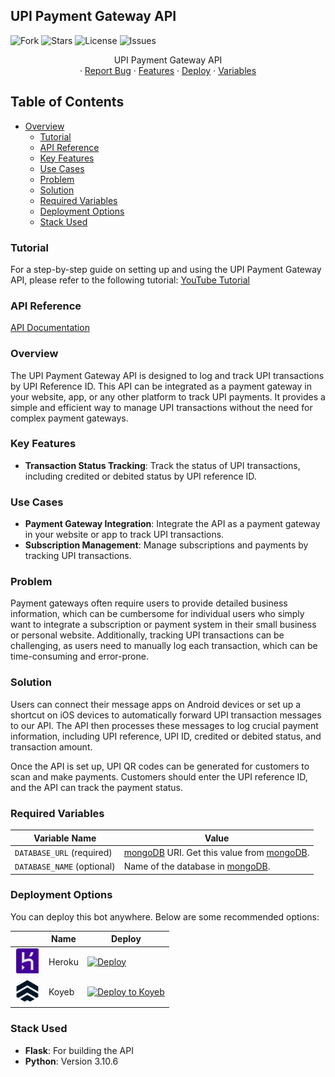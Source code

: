 
## UPI Payment Gateway API

<p align="center">

![Fork](https://img.shields.io/github/forks/kevinnadar22/UPI.Payment.Gateway?style=for-the-badge)
![Stars](https://img.shields.io/github/stars/kevinnadar22/UPI.Payment.Gateway?color=%23&style=for-the-badge)
![License](https://img.shields.io/github/license/kevinnadar22/UPI.Payment.Gateway?style=for-the-badge)
![Issues](https://img.shields.io/github/issues/kevinnadar22/UPI.Payment.Gateway?style=for-the-badge)

</p>
  <p align="center">
    UPI Payment Gateway API
    <br />
    ·
    <a href="https://www.telegram.dog/ask_admin001">Report Bug</a>
    ·
    <a href="#key-features">Features</a>
    ·
    <a href="#deploy">Deploy</a>
    ·
    <a href="#required-variables">Variables</a>
  </p>
</div>

## Table of Contents

- [Overview](#overview)
  - [Tutorial](#tutorial)
  - [API Reference](#api-reference)
  - [Key Features](#key-features)
  - [Use Cases](#use-cases)
  - [Problem](#problem)
  - [Solution](#solution)
  - [Required Variables](#required-variables)
  - [Deployment Options](#deployment-options)
  - [Stack Used](#stack-used)

### Tutorial

For a step-by-step guide on setting up and using the UPI Payment Gateway API, please refer to the following tutorial: [YouTube Tutorial](https://www.youtube.com/watch?v=dummy_link)

### API Reference

[API Documentation](API_README.md)

### Overview

The UPI Payment Gateway API is designed to log and track UPI transactions by UPI Reference ID. This API can be integrated as a payment gateway in your website, app, or any other platform to track UPI payments. It provides a simple and efficient way to manage UPI transactions without the need for complex payment gateways.

### Key Features

- **Transaction Status Tracking**: Track the status of UPI transactions, including credited or debited status by UPI reference ID.

### Use Cases

- **Payment Gateway Integration**: Integrate the API as a payment gateway in your website or app to track UPI transactions.
- **Subscription Management**: Manage subscriptions and payments by tracking UPI transactions.

### Problem

Payment gateways often require users to provide detailed business information, which can be cumbersome for individual users who simply want to integrate a subscription or payment system in their small business or personal website. Additionally, tracking UPI transactions can be challenging, as users need to manually log each transaction, which can be time-consuming and error-prone.

### Solution

Users can connect their message apps on Android devices or set up a shortcut on iOS devices to automatically forward UPI transaction messages to our API. The API then processes these messages to log crucial payment information, including UPI reference, UPI ID, credited or debited status, and transaction amount.

Once the API is set up, UPI QR codes can be generated for customers to scan and make payments. Customers should enter the UPI reference ID, and the API can track the payment status.


### Required Variables

| Variable Name              | Value                                                                                                                                                          |
| -------------------------- | -------------------------------------------------------------------------------------------------------------------------------------------------------------- |
| `DATABASE_URL` (required)  | [mongoDB](https://www.mongodb.com) URI. Get this value from [mongoDB](https://www.mongodb.com). |
| `DATABASE_NAME` (optional) | Name of the database in [mongoDB](https://www.mongodb.com).                                    |

### Deployment Options

You can deploy this bot anywhere. Below are some recommended options:

|                                                        | Name                 | Deploy                                                                                                                                                                                                                             |
| ------------------------------------------------------ | -------------------- | ---------------------------------------------------------------------------------------------------------------------------------------------------------------------------------------------------------------------------------- |
| [![Heroku](assets/heroku.png)](https://heroku.com) | Heroku               | [![Deploy](https://www.herokucdn.com/deploy/button.svg)](https://dashboard.heroku.com/new?template=https%3A%2F%2Fgithub.com%2Fkevinnadar22%2FUPI.Payment.Gateway)                                                                                    |
| ![Koyeb](assets/koyeb.png)                         | Koyeb                | [![Deploy to Koyeb](https://www.koyeb.com/static/images/deploy/button.svg)](https://app.koyeb.com/services/deploy?type=git&builder=dockerfile&repository=github.com/kevinnadar22/UPI.Payment.Gateway&branch=main) |
                                                                                                                                                                                                  
### Stack Used

- **Flask**: For building the API
- **Python**: Version 3.10.6